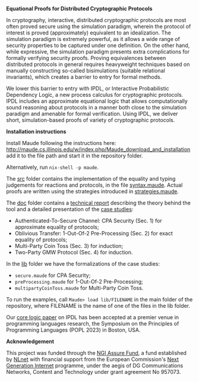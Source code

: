 **Equational Proofs for Distributed Cryptographic Protocols**

In cryptography, interactive, distributed cryptographic protocols are most often proved secure using the simulation paradigm, wherein the protocol of interest is proved (approximately) equivalent to an idealization. The simulation paradigm is extremely powerful, as it allows a wide range of security properties to be captured under one definition. On the other hand, while expressive, the simulation paradigm presents extra complications for formally verifying security proofs. Proving equivalences between distributed protocols in general requires heavyweight techniques based on manually constructing so-called bisimulations (suitable relational invariants), which creates a barrier to entry for formal methods. 

We lower this barrier to entry with IPDL, or Interactive Probabilistic Dependency Logic, a new process calculus for cryptographic protocols. IPDL includes an approximate equational logic that allows computationally sound reasoning about protocols in a manner both close to the simulation paradigm and amenable for formal verification. Using IPDL, we deliver short, simulation-based proofs of variety of cryptographic protocols. 

**Installation instructions**

Install Maude following the instructions here:
http://maude.cs.illinois.edu/w/index.php/Maude_download_and_installation
add it to the file path and start it in the repository folder. 

Alternatively, run `nix-shell -p maude`.

The [src](https://github.com/kristinas/IPDL-Maude/tree/main/src "src") folder contains the implementation of the equality and typing judgements for reactions and protocols, in the file [syntax.maude](https://github.com/kristinas/IPDL-Maude/blob/main/src/syntax.maude "syntax.maude"). Actual proofs are written using the strategies introduced in [strategies.maude](https://github.com/kristinas/IPDL-Maude/blob/main/src/strategies.maude "strategies.maude").

The [doc](https://github.com/kristinas/IPDL-Maude/tree/main/doc) folder contains a [technical report](https://github.com/kristinas/IPDL-Maude/blob/main/doc/tech_report.pdf) describing the theory behind the tool and a detailed presentation of the [case studies](https://github.com/kristinas/IPDL-Maude/blob/main/doc/case_studies.pdf):
- Authenticated-To-Secure Channel: CPA Security (Sec. 1) for approximate equality of protocols;
- Oblivious Transfer: 1-Out-Of-2 Pre-Processing (Sec. 2) for exact equality of protocols;
- Multi-Party Coin Toss (Sec. 3) for induction;
- Two-Party GMW Protocol (Sec. 4) for induction.

In the [lib](https://github.com/kristinas/IPDL-Maude/tree/main/lib "lib") folder  we have the formalizations of the case studies:
- `secure.maude` for CPA Security;
- `preProcessing.maude` for 1-Out-Of-2 Pre-Processing;
- `multipartyCoinToss.maude` for Multi-Party Coin Toss.

To run the examples, call
`Maude> load lib/FILENAME`
in the main folder of the repository, where FILENAME is the name of one of the files in the lib folder.

Our [core logic paper](https://dl.acm.org/doi/10.1145/3571223) on IPDL has been accepted at a premier venue in programming languages research, the Symposium on the Principles of Programming Languages (POPL 2023) in Boston, USA.

**Acknowledgement**

This project was funded through the [NGI Assure Fund](https://nlnet.nl/assure), a fund established by [NLnet](https://nlnet.nl/) with financial support from the European Commission's [Next Generation Internet](https://ngi.eu/) programme, under the aegis of DG Communications Networks, Content and Technology under grant agreement No 957073.


